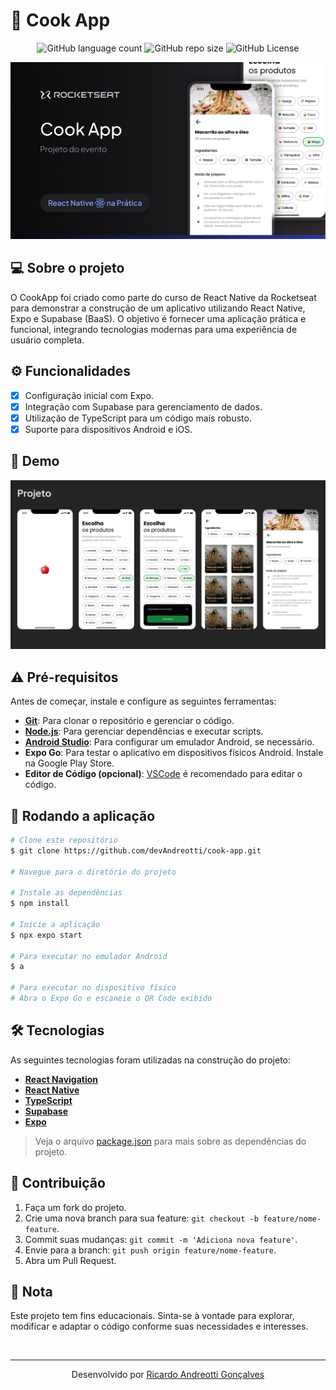 # 🥞 Cook App
<p align="center">
  <!-- Contador de linguagens do GitHub -->
  <img alt="GitHub language count" src="https://img.shields.io/github/languages/count/devAndreotti/cook-app?color=FFF&labelColor=7992e9&style=flat-square">
  <!-- Tamanho do repositório no GitHub -->
  <img alt="GitHub repo size" src="https://img.shields.io/github/repo-size/devAndreotti/cook-app?color=FFF&labelColor=7992e9&style=flat-square">
  <!-- Licença do GitHub -->
  <img alt="GitHub License" src="https://img.shields.io/github/license/devAndreotti/devAndreotti?color=FFF&labelColor=7992e9&style=flat-square">
</p>

<div align="center">
  <img src="./project.png" alt="Project Banner"/>
</div>

## 💻 Sobre o projeto
O CookApp foi criado como parte do curso de React Native da Rocketseat para demonstrar a construção de um aplicativo utilizando React Native, Expo e Supabase (BaaS). O objetivo é fornecer uma aplicação prática e funcional, integrando tecnologias modernas para uma experiência de usuário completa.

## ⚙️ Funcionalidades
- [x] Configuração inicial com Expo.
- [x] Integração com Supabase para gerenciamento de dados.
- [x] Utilização de TypeScript para um código mais robusto.
- [x] Suporte para dispositivos Android e iOS.

## 📱 Demo
<div align="center">
  <img src="./pages.png" alt="Pages Banner"/>
</div>

## ⚠️ Pré-requisitos
Antes de começar, instale e configure as seguintes ferramentas:
- **[Git](https://git-scm.com)**: Para clonar o repositório e gerenciar o código.
- **[Node.js](https://nodejs.org/en/)**: Para gerenciar dependências e executar scripts.
- **[Android Studio](https://developer.android.com/studio)**: Para configurar um emulador Android, se necessário.
- **Expo Go**: Para testar o aplicativo em dispositivos físicos Android. Instale na Google Play Store.
- **Editor de Código (opcional)**: [VSCode](https://code.visualstudio.com/) é recomendado para editar o código.

## 🧭 Rodando a aplicação
```bash
# Clone este repositório
$ git clone https://github.com/devAndreotti/cook-app.git

# Navegue para o diretório do projeto

# Instale as dependências
$ npm install

# Inicie a aplicação
$ npx expo start

# Para executar no emulador Android
$ a

# Para executar no dispositivo físico
# Abra o Expo Go e escaneie o QR Code exibido
```

## 🛠 Tecnologias
As seguintes tecnologias foram utilizadas na construção do projeto:
- **[React Navigation](https://reactnavigation.org/)**
- **[React Native](https://reactnative.dev/)**
- **[TypeScript](https://www.typescriptlang.org/)**
- **[Supabase](https://supabase.com/)**
- **[Expo](https://expo.dev/)**
> Veja o arquivo [package.json](https://github.com/SEU_USUARIO/CookApp/blob/main/package.json) para mais sobre as dependências do projeto.

## 💪 Contribuição
1. Faça um fork do projeto.
2. Crie uma nova branch para sua feature: `git checkout -b feature/nome-feature`.
3. Commit suas mudanças: `git commit -m 'Adiciona nova feature'`.
4. Envie para a branch: `git push origin feature/nome-feature`.
5. Abra um Pull Request.

## 📝 Nota
Este projeto tem fins educacionais. Sinta-se à vontade para explorar, modificar e adaptar o código conforme suas necessidades e interesses.

<br>

---
<p align="center"> Desenvolvido por <a href="https://github.com/devAndreotti">Ricardo Andreotti Gonçalves</a> </p>
